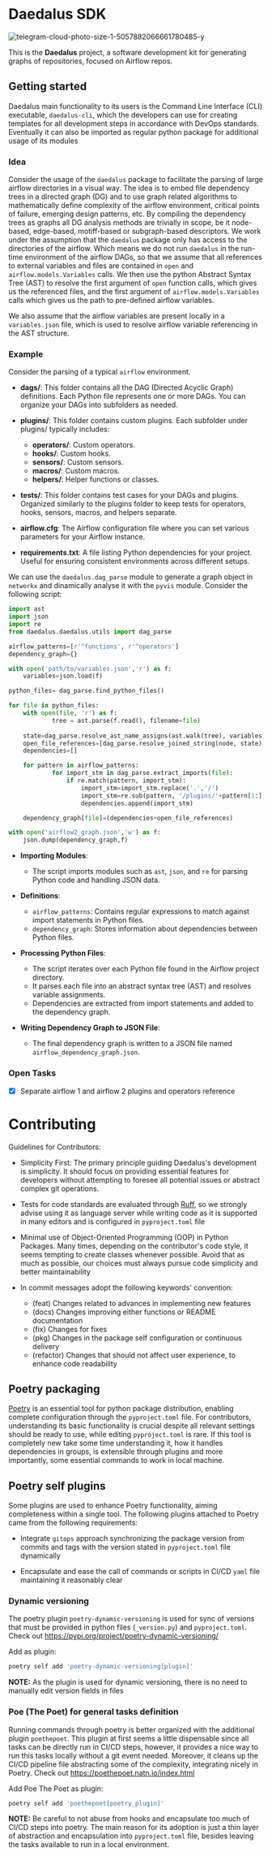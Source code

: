 # Daedalus SDK
![telegram-cloud-photo-size-1-5057882066661780485-y](https://github.com/bigrogerio/daedalus/assets/62626374/2eec58ce-edf5-47ed-b2eb-e23105cc48d1)

This is the **Daedalus** project, a software development kit for generating
graphs of repositories, focused on Airflow repos.

## Getting started

Daedalus main functionality to its users is the Command Line Interface (CLI)
executable, `daedalus-cli`, which the developers can use for creating templates for
all development steps in accordance with DevOps standards. Eventually it can
also be imported as regular python package for additional usage of its modules

### Idea
Consider the usage of the `daedalus` package to facilitate the parsing of large airflow
directories in a visual way. The idea is to embed file dependency trees in a directed graph (DG)
and to use graph related algorithms to mathematically define complexity of the airflow environment,
critical points of failure, emerging design patterns, etc. By compiling the dependency trees as graphs
all DG analysis methods are trivially in scope, be it node-based, edge-based, motiff-based or subgraph-based
descriptors.
We work under the assumption that the `daedalus` package only has access to the directories of the airflow.
Which means we do not run `daedalus` in the run-time environment of the airflow DAGs, so that we assume that
all references to external variables and files are contained in `open` and `airflow.models.Variables` calls.
We then use the python Abstract Syntax Tree (AST) to resolve the first argument of `open` function calls, 
which gives us the referenced files, and the first argument of `airflow.models.Variables` calls which gives us
the path to pre-defined airflow variables.

We also assume that the airflow variables are present locally in a `variables.json` file, which is used to resolve
airflow variable referencing in the AST structure.

### Example
Consider the parsing of a typical `airflow` environment. 

- **dags/**: This folder contains all the DAG (Directed Acyclic Graph) definitions. Each Python file represents one or more DAGs. You can organize your DAGs into subfolders as needed.

- **plugins/**: This folder contains custom plugins. Each subfolder under plugins/ typically includes:
  - **operators/**: Custom operators.
  - **hooks/**: Custom hooks.
  - **sensors/**: Custom sensors.
  - **macros/**: Custom macros.
  - **helpers/**: Helper functions or classes.

- **tests/**: This folder contains test cases for your DAGs and plugins. Organized similarly to the plugins folder to keep tests for operators, hooks, sensors, macros, and helpers separate.

- **airflow.cfg**: The Airflow configuration file where you can set various parameters for your Airflow instance.

- **requirements.txt**: A file listing Python dependencies for your project. Useful for ensuring consistent environments across different setups.

We can use the `daedalus.dag_parse` module to generate a graph object in `networkx` and dinamically analyse it with the `pyvis` module.
Consider the following script:
```python
import ast
import json
import re
from daedalus.daedalus.utils import dag_parse

airflow_patterns=[r'^functions', r'^operators']
dependency_graph={}

with open('path/to/variables.json','r') as f:
    variables=json.load(f)

python_files= dag_parse.find_python_files()

for file in python_files:
    with open(file, 'r') as f:
            tree = ast.parse(f.read(), filename=file)
            
    state=dag_parse.resolve_ast_name_assigns(ast.walk(tree), variables)
    open_file_references=[dag_parse.resolve_joined_string(node, state) for node in dag_parse.extract_file_references(file)]
    dependencies=[]

    for pattern in airflow_patterns:
            for import_stm in dag_parse.extract_imports(file):
                if re.match(pattern, import_stm):
                    import_stm=import_stm.replace('.','/')    
                    import_stm=re.sub(pattern, '/plugins/'+pattern[1:], import_stm)
                    dependencies.append(import_stm)

    dependency_graph[file]=(dependencies+open_file_references)

with open('airflow2_graph.json','w') as f:
    json.dump(dependency_graph,f)
```

- **Importing Modules**:
  - The script imports modules such as `ast`, `json`, and `re` for parsing Python code and handling JSON data.

- **Definitions**:
  - `airflow_patterns`: Contains regular expressions to match against import statements in Python files.
  - `dependency_graph`: Stores information about dependencies between Python files.

- **Processing Python Files**:
  - The script iterates over each Python file found in the Airflow project directory.
  - It parses each file into an abstract syntax tree (AST) and resolves variable assignments.
  - Dependencies are extracted from import statements and added to the dependency graph.

- **Writing Dependency Graph to JSON File**:
  - The final dependency graph is written to a JSON file named `airflow_dependency_graph.json`.


### Open Tasks

- [x] Separate airflow 1 and airflow 2 plugins and operators reference

# Contributing

Guidelines for Contributors:

- Simplicity First: The primary principle guiding Daedalus's development is
simplicity. It should focus on providing essential features for developers
without attempting to foresee all potential issues or abstract complex git
operations.

- Tests for code standards are evaluated through [Ruff](https://docs.astral.sh/ruff/),
so we strongly advise using it as language server while writing code as it
is supported in many editors and is configured in `pyproject.toml` file

- Minimal use of Object-Oriented Programming (OOP) in Python Packages. Many
times, depending on the contributor's code style, it seems tempting to create
classes whenever possible. Avoid that as much as possible, our choices must
always pursue code simplicity and better maintainability

- In commit messages adopt the following keywords' convention:
    - (feat) Changes related to advances in implementing new features
    - (docs) Changes improving either functions or README documentation
    - (fix) Changes for fixes
    - (pkg) Changes in the package self configuration or continuous delivery
    - (refactor) Changes that should not affect user experience, to enhance code readability

## Poetry packaging

[Poetry](https://python-poetry.org/) is an essential tool for python package
distribution, enabling complete configuration through the `pyproject.toml`
file. For contributors, understanding its basic functionality is crucial
despite all relevant settings should be ready to use, while editing `pyproject.toml`
is rare. If this tool is completely new take some time understanding it,
how it handles dependencies in groups, is extensible through plugins and
more importantly, some essential commands to work in local machine.

## Poetry self plugins

Some plugins are used to enhance Poetry functionality, aiming completeness within
a single tool. The following plugins attached to Poetry came from the following
requirements:

- Integrate `gitops` approach synchronizing the package version from commits
and tags with the version stated in `pyproject.toml` file dynamically

- Encapsulate and ease the call of commands or scripts in CI/CD `yaml` file
maintaining it reasonably clear

### Dynamic versioning

The poetry plugin `poetry-dynamic-versioning` is used for sync of versions
that must be provided in python files (`_version.py`) and `pyproject.toml`.
Check out https://pypi.org/project/poetry-dynamic-versioning/

Add as plugin:

```bash
poetry self add 'poetry-dynamic-versioning[plugin]'
```

**NOTE:** As the plugin is used for dynamic versioning, there is no need to
manually edit version fields in files

### Poe (The Poet) for general tasks definition

Running commands through poetry is better organized with the additional
plugin `poethepoet`. This plugin at first seems a little dispensable since all
tasks can be directly run in CI/CD steps, however, it provides a nice way to
run this tasks locally without a git event needed. Moreover, it cleans up the
CI/CD pipeline file abstracting some of the complexity, integrating nicely in
Poetry. Check out https://poethepoet.natn.io/index.html

Add Poe The Poet as plugin:

```bash
poetry self add 'poethepoet[poetry_plugin]'
```

**NOTE:** Be careful to not abuse from hooks and encapsulate too much of CI/CD
steps into poetry. The main reason for its adoption is just a thin layer of
abstraction and encapsulation into `pyproject.toml` file, besides leaving the
tasks available to run in a local environment.
